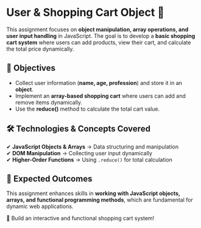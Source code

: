 # User & Shopping Cart Object 🛒

This assignment focuses on **object manipulation, array operations, and user input handling** in JavaScript. The goal is to develop a **basic shopping cart system** where users can add products, view their cart, and calculate the total price dynamically.

## 📌 Objectives

- Collect user information (**name, age, profession**) and store it in an **object**.
- Implement an **array-based shopping cart** where users can add and remove items dynamically.
- Use the **reduce()** method to calculate the total cart value.

## 🛠 Technologies & Concepts Covered

✔ **JavaScript Objects & Arrays** → Data structuring and manipulation  
✔ **DOM Manipulation** → Collecting user input dynamically  
✔ **Higher-Order Functions** → Using `.reduce()` for total calculation

## 🎯 Expected Outcomes

This assignment enhances skills in **working with JavaScript objects, arrays, and functional programming methods**, which are fundamental for dynamic web applications.

🚀 Build an interactive and functional shopping cart system!

